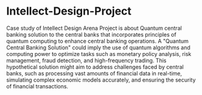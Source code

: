 # Intellect-Design-Project
Case study of Intellect Design Arena 
Project is about Quantum central banking solution to the central banks that incorporates principles of quantum computing to enhance central banking operations.
A "Quantum Central Banking Solution" could imply the use of quantum algorithms and computing power to optimize tasks such as monetary policy analysis, risk management, fraud detection, and high-frequency trading.
This hypothetical solution might aim to address challenges faced by central banks, such as processing vast amounts of financial data in real-time, simulating complex economic models accurately, and ensuring the security of financial transactions.


